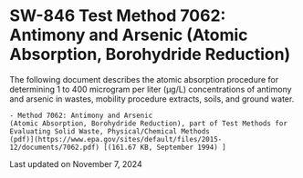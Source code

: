 
# SW-846 Test Method 7062: Antimony and Arsenic (Atomic Absorption, Borohydride Reduction)  


The following document describes the atomic absorption procedure for
determining 1 to 400 microgram per liter (µg/L) concentrations of
antimony and arsenic in wastes, mobility procedure extracts, soils, and
ground water.

    - Method 7062: Antimony and Arsenic
    (Atomic Absorption, Borohydride Reduction), part of Test Methods for
    Evaluating Solid Waste, Physical/Chemical Methods
    (pdf)](https://www.epa.gov/sites/default/files/2015-12/documents/7062.pdf) [(161.67 KB, September 1994) ] 

Last updated on November 7, 2024

